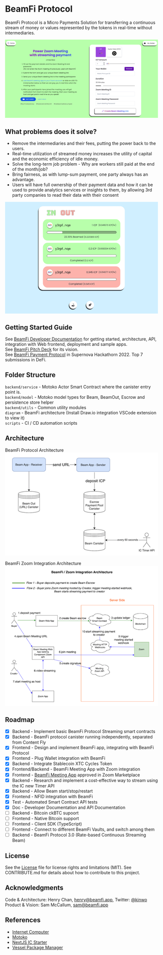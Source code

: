 # BeamFi Protocol

BeamFi Protocol is a Micro Payments Solution for transferring a continuous stream of money or values represented by the tokens in real-time without intermediaries.

[![Watch BeamFi Meeting App Demo with Zoom](/guide/images/meeting-app.png)](https://youtu.be/85TWP4QHHBg)

## What problems does it solve?

- Remove the intermediaries and their fees, putting the power back to the users.
- Real-time utilization of streamed money increases the utility of capital and the economic efficiency of idle money.
- Solve the long-term job problem - Why are workers still paid at the end of the month/job?
- Bring fairness, as with lump-sum payment, one party always has an advantage.
- Users will have full ownership of their payment data and how it can be used to provide analytics services or insights to them, by allowing 3rd party companies to read their data with their consent

![Autonomous Streams](/guide/images/autonomous.png)

## Getting Started Guide

See [BeamFi Developer Documentation](https://developer.beamfi.app) for getting started, architecture, API, integration with Web frontend, deployment and sample apps.  
See [BeamFi Pitch Deck](https://pitch.com/public/24972b6a-11d1-4690-8215-a2b44767d68a) for its vision.  
See [BeamFi Payment Protocol](https://devpost.com/software/beam-payment-protocol-by-content-fly) in Supernova Hackathorn 2022. Top 7 submissions in DeFi.

## Folder Structure

`backend/service` - Motoko Actor Smart Contract where the canister entry point is.  
`backend/model` - Motoko model types for Beam, BeamOut, Escrow and persistence store helper  
`backend/utils` - Common utility modules  
`diagram` - BeamFi architecture (Install Draw.io integration VSCode extension to view it)  
`scripts` - CI / CD automation scripts

## Architecture

BeamFi Protocol Architecture  
![BeamFi Protocol](/guide/images/architecture.png)

BeamFi Zoom Integration Architecture  
![BeamFi Protocol](/guide/images/BeamFiZoomIntegrationArchitecture.png)

## Roadmap

- [x] Backend - Implement basic BeamFi Protocol Streaming smart contracts
- [x] Backend - BeamFi protocol canister running independently, separated from Content Fly
- [x] Frontend - Design and implement BeamFi app, integrating with BeamFi Protocol
- [x] Frontend - Plug Wallet integration with BeamFi
- [x] Backend - Integrate Stablecoin XTC Cycles Token
- [x] Frontend/Backend - BeamFi Meeting App with Zoom integration
- [x] Frontend - [BeamFi Meeting App](https://marketplace.zoom.us/apps/sjH1I9WvT4O7Si2R61bbSg) approved in Zoom Marketplace
- [x] Backend - Research and implement a cost-effective way to stream using the IC new Timer API
- [x] Backend - Allow Beam start/stop/restart
- [x] Frontend - NFID integration with BeamFi
- [x] Test - Automated Smart Contract API tests
- [x] Doc - Developer Documentation and API Documentation
- [ ] Backend - Bitcoin ckBTC supoort
- [ ] Frontend - Native Bitcoin support
- [ ] Frontend - Client SDK (TypeScript)
- [ ] Frontend - Connect to different BeamFi Vaults, and switch among them
- [ ] Backend - BeamFi Protocol 3.0 (Rate-based Continuous Streaming Beam)

## License

See the [License](License) file for license rights and limitations (MIT). See CONTRIBUTE.md for details about how to contribute to this project.

## Acknowledgments

Code & Architecture: Henry Chan, [henry@beamfi.app](mailto:henry@beamfi.app), Twitter: [@kinwo](https://twitter.com/kinwo)  
Product & Vision: Sam McCallum, [sam@beamfi.app](mailto:sam@beamfi.app)

## References

- [Internet Computer](https://internetcomputer.org)
- [Motoko](https://internetcomputer.org/docs/current/motoko/main/motoko)
- [NextJS IC Starter](https://github.com/dappblock/nextjs-ic-starter/)
- [Vessel Package Manager](https://github.com/dfinity/vessel)
